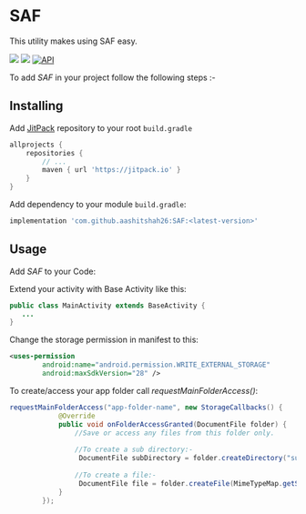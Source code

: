 # SAF
This utility makes using SAF easy.


[![](https://jitpack.io/v/aashitshah26/SAF.svg)](https://jitpack.io/#aashitshah26/SAF)
![](https://img.shields.io/apm/l/vim-mode)
[![API](https://img.shields.io/badge/API-21%2B-brightgreen.svg?style=flat)](https://android-arsenal.com/api?level=21)


To add *SAF* in your project follow the following steps :-

## Installing

Add [JitPack](https://jitpack.io) repository to your root `build.gradle`

```gradle
allprojects {
    repositories {
        // ...
        maven { url 'https://jitpack.io' }
    }
}
```
Add dependency to your module `build.gradle`:

```gradle
implementation 'com.github.aashitshah26:SAF:<latest-version>'
```

## Usage

Add *SAF* to your Code:

Extend your activity with Base Activity like this:

```java
public class MainActivity extends BaseActivity {
   ...
}
```

Change the storage permission in manifest to this:

```xml
<uses-permission
        android:name="android.permission.WRITE_EXTERNAL_STORAGE"
        android:maxSdkVersion="28" />
```


To create/access your app folder call *requestMainFolderAccess()*:

```java
requestMainFolderAccess("app-folder-name", new StorageCallbacks() {
            @Override
            public void onFolderAccessGranted(DocumentFile folder) {
                //Save or access any files from this folder only.
                
                //To create a sub directory:-
                 DocumentFile subDirectory = folder.createDirectory("sub-directory-name");
      
                //To create a file:-
                 DocumentFile file = folder.createFile(MimeTypeMap.getSingleton().getMimeTypeFromExtension(".pdf"),"trial.pdf") 
            }
        });
```
